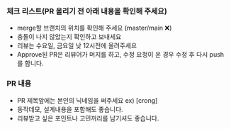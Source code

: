 ### 체크 리스트(PR 올리기 전  아래 내용을 확인해 주세요)
 * merge할 브랜치의 위치를 확인해 주세요 (master/main :x:)
 * 충돌이 나지 않았는지 확인하고 보내세요
 * 리뷰는 수요일, 금요일 낮 12시전에 올려주세요
 * Approve된 PR은 리뷰어가 머지를 하고, 수정 요청이 온 경우 수정 후 다시 push 를 합니다.


### PR 내용
 * PR 제목앞에는 본인의 닉네임을 써주세요  ex) [crong]
 * 동작데모, 설계내용을 포함해도 좋습니다. 
 * 리뷰받고 싶은 포인트나 고민꺼리를 남기셔도 좋습니다.
<br>

